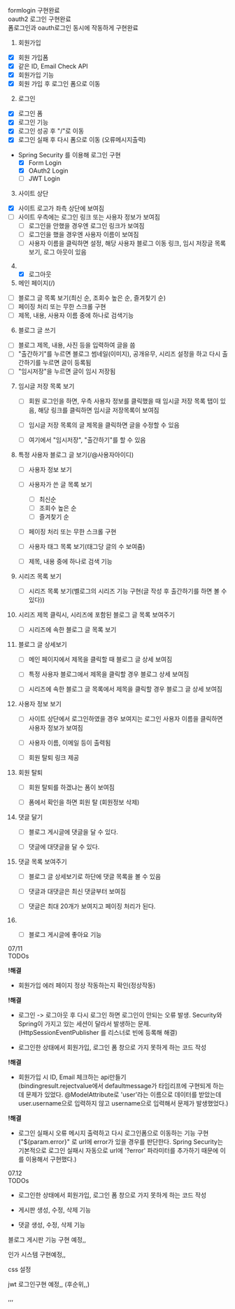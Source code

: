 formlogin 구현완료   
oauth2 로그인 구현완료  
폼로그인과 oauth로그인 동시에 작동하게 구현완료  


1. 회원가입  
  - [x] 회원 가입폼
  - [x] 같은 ID, Email Check API
  - [x] 회원가입 기능
  - [x] 회원 가입 후 로그인 폼으로 이동
2. 로그인
  - [x] 로그인 폼
  - [x] 로그인 기능
  - [x] 로그인 성공 후 "/"로 이동
  - [x] 로그인 실패 후 다시 폼으로 이동 (오류메시지출력)
  - Spring Security 를 이용해 로그인 구현
    - [x] Form Login
    - [x] OAuth2 Login
    - [ ] JWT Login
3. 사이트 상단
  - [x] 사이트 로고가 좌측 상단에 보여짐
  - [ ] 사이트 우측에는 로그인 링크 또는 사용자 정보가 보여짐
    - [ ] 로그인을 안했을 경우엔 로그인 링크가 보여짐
    - [ ] 로그인을 했을 경우엔 사용자 이름이 보여짐
    - [ ] 사용자 이름을 클릭하면 설정, 해당 사용자 블로그 이동 링크, 임시 저장글 목록 보기, 로그 아웃이 있음
4. -[x] 로그아웃
5. 메인 페이지(/)
  - [ ] 블로그 글 목록 보기(최신 순, 조회수 높은 순, 즐겨찾기 순)
  - [ ] 페이징 처리 또는 무한 스크롤 구현
  - [ ] 제목, 내용, 사용자 이름 중에 하나로 검색기능
6. 블로그 글 쓰기
  - [ ] 블로그 제목, 내용, 사진 등을 입력하여 글을 씀
  - [ ] "출간하기"를 누르면 블로그 썸네일(이미지), 공개유무, 시리즈 설정을 하고 다시 출간하기를 누르면 글이 등록됨
  - [ ] "임시저장"을 누르면 글이 임시 저장됨
7. 임시글 저장 목록 보기
   - [ ] 회원 로그인을 하면, 우측 사용자 정보를 클릭했을 때 임시글 저장 목록 탭이 있음, 해당 링크를 클릭하면 임시글 저장목록이 보여짐
   - [ ] 임시글 저장 목록의 글 제목을 클릭하면 글을 수정할 수 있음
   - [ ] 여기에서 "임시저장", "출간하기"를 할 수 있음  

  
8. 특정 사용자 블로그 글 보기(/@사용자아이디)
   - [ ] 사용자 정보 보기
   - [ ] 사용자가 쓴 글 목록 보기
     - [ ] 최신순
     - [ ] 조회수 높은 순
     - [ ] 즐겨찾기 순
   - [ ] 페이징 처리 또는 무한 스크롤 구현
   - [ ] 사용자 태그 목록 보기(태그당 글의 수 보여줌)
   - [ ] 제목, 내용 중에 하나로 검색 기능


9. 시리즈 목록 보기
   - [ ] 시리즈 목록 보기(벨로그의 시리즈 기능 구현(글 작성 후 출간하기를 하면 볼 수 있다))


10. 시리즈 제목 클릭시, 시리즈에 포함된 블로그 글 목록 보여주기
    - [ ] 시리즈에 속한 블로그 글 목록 보기


11. 블로그 글 상세보기
    - [ ] 메인 페이지에서 제목을 클릭할 때 블로그 글 상세 보여짐
    - [ ] 특정 사용자 블로그에서 제목을 클릭할 경우 블로그 상세 보여짐
    - [ ] 시리즈에 속한 블로그 글 목록에서 제목을 클릭할 경우 블로그 글 상세 보여짐


12. 사용자 정보 보기
    - [ ] 사이트 상단에서 로그인하였을 경우 보여지는 로그인 사용자 이름을 클릭하면 사용자 정보가 보여짐
    - [ ] 사용자 이름, 이메일 등이 출력됨
    - [ ] 회원 탈퇴 링크 제공


13. 회원 탈퇴
    - [ ] 회원 탈퇴를 하겠냐는 폼이 보여짐
    - [ ] 폼에서 확인을 하면 회원 탈 (회원정보 삭제)


14. 댓글 달기
    - [ ] 블로그 게시글에 댓글을 달 수 있다.
    - [ ] 댓글에 대댓글을 달 수 있다.


15. 댓글 목록 보여주기
    - [ ] 블로그 글 상세보기로 하단에 댓글 목록을 볼 수 있음
    - [ ] 댓글과 대댓글은 최신 댓글부터 보여짐
    - [ ] 댓글은 최대 20개가 보여지고 페이징 처리가 된다.


16. -[ ] 블로그 게시글에 좋아요 기능


07/11  
TODOs  

**!해결**
- 회원가입 에러 페이지 정상 작동하는지 확인(정상작동)

**!해결**
- 로그인 -> 로그아웃 후 다시 로그인 하면 로그인이 안되는 오류 발생.
Security와 Spring이 가지고 있는 세션이 달라서 발생하는 문제.  
(HttpSessionEventPublisher 를 리스너로 빈에 등록해 해결)



- 로그인한 상태에서 회원가입, 로그인 폼 창으로 가지 못하게 하는 코드 작성

**!해결**
- 회원가입 시 ID, Email 체크하는 api만들기  
(bindingresult.rejectvalue에서 defaultmessage가 타임리프에 구현되게 하는데 문제가 있었다.
@ModelAttribute로 'user'라는 이름으로 데이터를 받았는데 user.username으로 입력하지 않고 username으로 입력해서 문제가 발생했었다.)  

**!해결**
- 로그인 실패시 오류 메시지 출력하고 다시 로그인폼으로 이동하는 기능 구현  
("${param.error}" 로 url에 error가 있을 경우를 판단한다. Spring Security는
기본적으로 로그인 실패시 자동으로 url에 '?error' 파라미터를 추가하기 때문에 이를 이용해서 구현했다.)


07.12  
TODOs 

- 로그인한 상태에서 회원가입, 로그인 폼 창으로 가지 못하게 하는 코드 작성  

- 게시판 생성, 수정, 삭제 기능

- 댓글 생성, 수정, 삭제 기능 


블로그 게시판 기능 구현 예정,,

인가 시스템 구현예정,,

css 설정

jwt 로그인구현 예정,,
(후순위,,)



,,,
